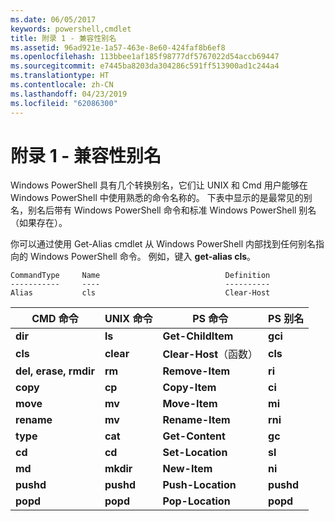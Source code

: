```yaml
---
ms.date: 06/05/2017
keywords: powershell,cmdlet
title: 附录 1 - 兼容性别名
ms.assetid: 96ad921e-1a57-463e-8e60-424faf8b6ef8
ms.openlocfilehash: 113bbee1af185f98777df5767022d54accb69447
ms.sourcegitcommit: e7445ba8203da304286c591ff513900ad1c244a4
ms.translationtype: HT
ms.contentlocale: zh-CN
ms.lasthandoff: 04/23/2019
ms.locfileid: "62086300"
---
```

# <a name="appendix-1---compatibility-aliases"></a>附录 1 - 兼容性别名

Windows PowerShell 具有几个转换别名，它们让 UNIX 和 Cmd 用户能够在 Windows PowerShell 中使用熟悉的命令名称的。 下表中显示的是最常见的别名，别名后带有 Windows PowerShell 命令和标准 Windows PowerShell 别名（如果存在）。

你可以通过使用 Get-Alias cmdlet 从 Windows PowerShell 内部找到任何别名指向的 Windows PowerShell 命令。 例如，键入 **get-alias cls**。

```
CommandType     Name                            Definition
-----------     ----                            ----------
Alias           cls                             Clear-Host
```

|CMD 命令|UNIX 命令|PS 命令|PS 别名|
|---------------|----------------|--------------|------------|
|**dir**|**ls**|**Get-ChildItem**|**gci**|
|**cls**|**clear**|**Clear-Host**（函数）|**cls**|
|**del, erase, rmdir**|**rm**|**Remove-Item**|**ri**|
|**copy**|**cp**|**Copy-Item**|**ci**|
|**move**|**mv**|**Move-Item**|**mi**|
|**rename**|**mv**|**Rename-Item**|**rni**|
|**type**|**cat**|**Get-Content**|**gc**|
|**cd**|**cd**|**Set-Location**|**sl**|
|**md**|**mkdir**|**New-Item**|**ni**|
|**pushd**|**pushd**|**Push-Location**|**pushd**|
|**popd**|**popd**|**Pop-Location**|**popd**|